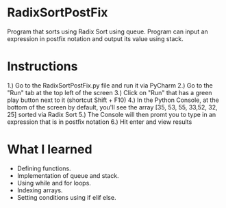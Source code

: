 # RadixSortPostFix
Program that sorts using Radix Sort using queue.
Program can input an expression in postfix notation and output its value using stack.

# Instructions
1.) Go to the RadixSortPostFix.py file and run it via PyCharm
2.) Go to the "Run" tab at the top left of the screen
3.) Click on "Run" that has a green play button next to it (shortcut Shift + F10)
4.) In the Python Console, at the bottom of the screen by default, you'll see the array [35, 53, 55, 33,52, 32, 25] sorted via Radix Sort
5.) The Console will then promt you to type in an expression that is in postfix notation
6.) Hit enter and view results

# What I learned
* Defining functions.
* Implementation of queue and stack.
* Using while and for loops.
* Indexing arrays.
* Setting conditions using if elif else.
